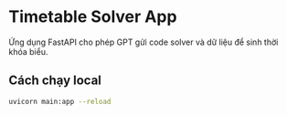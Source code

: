 # Timetable Solver App

Ứng dụng FastAPI cho phép GPT gửi code solver và dữ liệu để sinh thời khóa biểu.

## Cách chạy local
```bash
uvicorn main:app --reload
